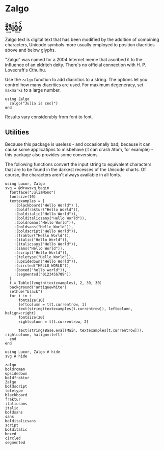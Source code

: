 # Zalgo

## z͍͌︡͢aͯͥͫ̂l̥̓g︡͛̽̑͢o̰͛̉︠

Zalgo text is digital text that has been modified by the addition of combining characters, Unicode symbols more usually employed to position diacritics above and below glyphs.

"Zalgo" was named for a 2004 Internet meme that ascribed it to the influence of an eldritch deity. There's no official connection with H. P. Lovecraft's Cthulhu.

Use the `zalgo` function to add diacritics to a string. The options let you control how many diacritics are used. For maximum degeneracy, set `maxmarks` to a large number.

```@example
using Zalgo
  zalgo("Julia is cool")
end
```

Results vary considerably from font to font.

## Utilities

Because this package is useless - and occasionally bad, because it can cause some applicatipns to misbehave (it can crash Atom, for example) - this package also provides some conversions.

The following functions convert the input string to equivalent characters that are to be found in the darkest recesses of the Unicode charts. Of course, the characters aren't always available in all fonts.

```@setup e_xample
using Luxor, Zalgo
svg = @drawsvg begin
  fontface("JuliaMono")
  fontsize(10)
  textexamples = [
    :(blackboard("Hello World") ),
    :(boldfraktur("Hello World")),
    :(bolditalic("Hello World")),
    :(bolditalicsans("Hello World")),
    :(boldroman("Hello World")),
    :(boldsans("Hello World")),
    :(boldscript("Hello World")),
    :(fraktur("Hello World")),
    :(italic("Hello World")),
    :(italicsans("Hello World")),
    :(sans("Hello World")),
    :(script("Hello World")),
    :(teletype("Hello World")),
    :(upsidedown("Hello World")),
    :(circled("HELLO WORLD")),
    :(boxed("hello world")),
    :(segmented("0123456789"))
  ]
  t = Table(length(textexamples), 2, 30, 30)
  background("antiquewhite")
  sethue("black")
  for i in t
      fontsize(10)
      leftcolumn = t[t.currentrow, 1]
      text(string(textexamples[t.currentrow]), leftcolumn, halign=:right)
      fontsize(20)
      rightcolumn = t[t.currentrow, 2]

      text(string(Base.eval(Main, textexamples[t.currentrow])), rightcolumn, halign=:left)
  end
end
```

```@example e_xample
using Luxor, Zalgo # hide
svg # hide
```

```@docs
zalgo
boldroman
upsidedown
boldfraktur
Zalgo
boldscript
teletype
blackboard
fraktur
italicsans
italic
boldsans
sans
bolditalicsans
script
bolditalic
boxed
circled
segmented
```

